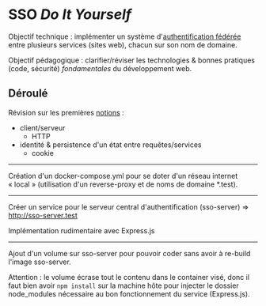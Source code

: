 # SSO _Do It Yourself_

Objectif technique : implémenter un système d'[authentification fédérée](https://en.wikipedia.org/wiki/Federated_identity) entre plusieurs services (sites web), chacun sur son nom de domaine.

Objectif pédagogique : clarifier/réviser les technologies & bonnes pratiques (code, sécurité) _fondamentales_ du développement web.

## Déroulé

Révision sur les premières [notions](./NOTIONS.md) :

- client/serveur
  - HTTP
- identité & persistence d'un état entre requêtes/services
  - cookie

---

Création d'un docker-compose.yml pour se doter d'un réseau internet « local » (utilisation d'un reverse-proxy et de noms de domaine *.test).

---

Créer un service pour le serveur central d'authentification (sso-server) => http://sso-server.test

Implémentation rudimentaire avec Express.js

---

Ajout d'un volume sur sso-server pour pouvoir coder sans avoir à re-build l'image sso-server.

Attention : le volume écrase tout le contenu dans le container visé, donc il faut bien avoir `npm install` sur la machine hôte pour injecter le dossier node_modules nécessaire au bon fonctionnement du service (Express.js).
